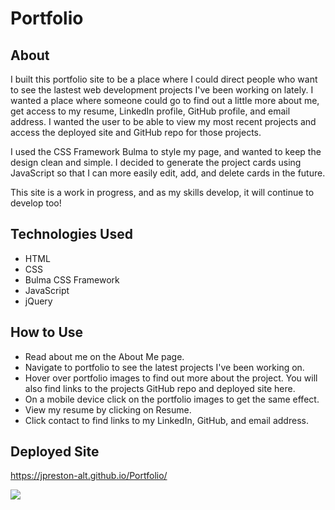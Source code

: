 # Portfolio
## About 
I built this portfolio site to be a place where I could direct people who want to see the lastest web development projects I've been working on lately. I wanted a place where someone could go to find out a little more about me, get access to my resume, LinkedIn profile, GitHub profile, and email address. I wanted the user to be able to view my most recent projects and access the deployed site and GitHub repo for those projects.

I used the CSS Framework Bulma to style my page, and wanted to keep the design clean and simple. I decided to generate the project cards using JavaScript so that I can more easily edit, add, and delete cards in the future.

This site is a work in progress, and as my skills develop, it will continue to develop too!

## Technologies Used
* HTML
* CSS
* Bulma CSS Framework
* JavaScript
* jQuery

## How to Use
* Read about me on the About Me page.
* Navigate to portfolio to see the latest projects I've been working on.
* Hover over portfolio images to find out more about the project. You will also find links to the projects GitHub repo and deployed site here.
* On a mobile device click on the portfolio images to get the same effect.
* View my resume by clicking on Resume.
* Click contact to find links to my LinkedIn, GitHub, and email address.

## Deployed Site
https://jpreston-alt.github.io/Portfolio/

![](./assets/images/portfolio.gif)

